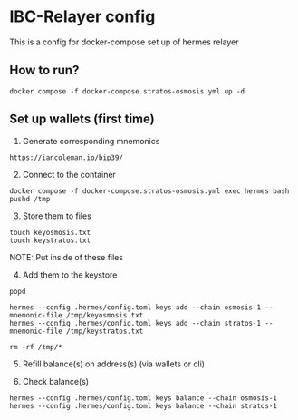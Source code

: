 # IBC-Relayer config

This is a config for docker-compose set up of hermes relayer

## How to run?

```
docker compose -f docker-compose.stratos-osmosis.yml up -d
```

## Set up wallets (first time)

1. Generate corresponding mnemonics

```
https://iancoleman.io/bip39/
```

2. Connect to the container

```
docker compose -f docker-compose.stratos-osmosis.yml exec hermes bash pushd /tmp
```

3. Store them to files

```
touch keyosmosis.txt
touch keystratos.txt
```

NOTE: Put inside of these files

4. Add them to the keystore

```
popd

hermes --config .hermes/config.toml keys add --chain osmosis-1 --mnemonic-file /tmp/keyosmosis.txt
hermes --config .hermes/config.toml keys add --chain stratos-1 --mnemonic-file /tmp/keystratos.txt

rm -rf /tmp/*
```

5. Refill balance(s) on address(s) (via wallets or cli)

6. Check balance(s)

```
hermes --config .hermes/config.toml keys balance --chain osmosis-1
hermes --config .hermes/config.toml keys balance --chain stratos-1
```
